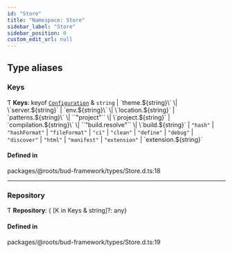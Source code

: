 ```yaml
---
id: "Store"
title: "Namespace: Store"
sidebar_label: "Store"
sidebar_position: 0
custom_edit_url: null
---
```


## Type aliases

### Keys

Ƭ **Keys**: keyof [`Configuration`](../interfaces/Configuration.md) & `string` \| \`theme.${string}\` \| \`server.${string}\` \| \`env.${string}\` \| \`location.${string}\` \| \`patterns.${string}\` \| ``"project"`` \| \`project.${string}\` \| \`compilation.${string}\` \| ``"build.resolve"`` \| \`build.${string}\` \| ``"hash"`` \| ``"hashFormat"`` \| ``"fileFormat"`` \| ``"ci"`` \| ``"clean"`` \| ``"define"`` \| ``"debug"`` \| ``"discover"`` \| ``"html"`` \| ``"manifest"`` \| ``"extension"`` \| \`extension.${string}\`

#### Defined in

packages/@roots/bud-framework/types/Store.d.ts:18

___

### Repository

Ƭ **Repository**: { [K in Keys & string]?: any}

#### Defined in

packages/@roots/bud-framework/types/Store.d.ts:19
